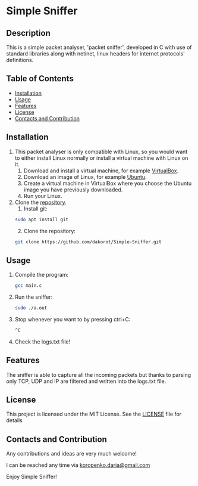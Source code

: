 # Simple Sniffer

## Description 
This is a simple packet analyser, 'packet sniffer', developed in C with use of standard libraries along with netinet, linux headers for internet protocols' definitions.

## Table of Contents
- [Installation](#installation)
- [Usage](#usage)
- [Features](#features)
- [License](#license)
- [Contacts and Contribution](#contacts-and-contribution)

## Installation 
1. This packet analyser is only compatible with Linux, so you would want to either install Linux normally or install a virtual machine with Linux on it.
   1. Download and install a virtual machine, for example [VirtualBox](https://www.virtualbox.org/wiki/Downloads).
   2. Download an image of Linux, for example [Ubuntu](#https://ubuntu.com/download/desktop#support).
   3. Create a virtual machine in VirtualBox where you choose the Ubuntu image you have previously downloaded. 
   4. Run your Linux.
2. Clone the [repository](https://github.com/dakorot/Simple-Sniffer.git).
    1. Install git: 
   ```bash
   sudo apt install git
   ```
   2. Clone the repository:
   ```bash
   git clone https://github.com/dakorot/Simple-Sniffer.git
   ```

## Usage
1. Compile the program:
    ```bash
   gcc main.c
   ```
2. Run the sniffer: 
    ```bash
   sudo ./a.out
   ```
3. Stop whenever you want to by pressing ctrl+C: 
    ```bash
   ^C 
   ```
4. Check the logs.txt file!

## Features
The sniffer is able to capture all the incoming packets but thanks to parsing only TCP, UDP and IP are filtered and written into the logs.txt file. 

## License
This project is licensed under the MIT License. See the [LICENSE](LICENSE) file for details

## Contacts and Contribution
Any contributions and ideas are very much welcome!

I can be reached any time via [koropenko.daria@gmail.com](mailto:koropenko.daria@gmail.com)

Enjoy Simple Sniffer!
